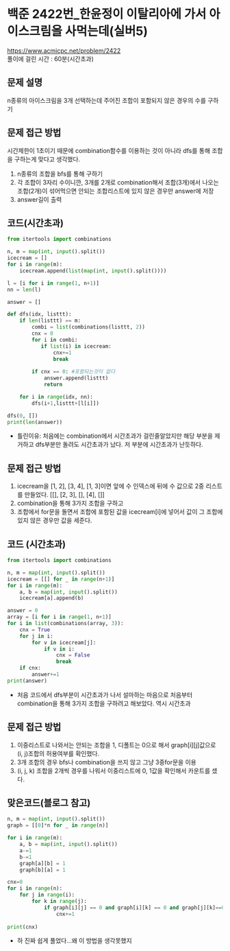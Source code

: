 # 백준 2422번_한윤정이 이탈리아에 가서 아이스크림을 사먹는데(실버5)
https://www.acmicpc.net/problem/2422
<br>
풀이에 걸린 시간 : 60분(시간초과)    

## 문제 설명
n종류의 아이스크림을 3개 선택하는데 주어진 조합이 포함되지 않은 경우의 수를 구하기

## 문제 접근 방법
시간제한이 1초이기 때문에 combination함수를 이용하는 것이 아니라 dfs를 통해 조합을 구하는게 맞다고 생각했다. 
1. n종류의 조합을 bfs를 통해 구하기
2. 각 조합이 3자리 수이니깐, 3개를 2개로 combination해서 조합(3개)에서 나오는 조합(2개)이 섞어먹으면 안되는 조합리스트에 있지 않은 경우만 answer에 저장
3. answer길이 출력

## 코드(시간초과)
```python
from itertools import combinations

n, m = map(int, input().split())
icecream = []
for i in range(m):
    icecream.append(list(map(int, input().split())))

l = [i for i in range(1, n+1)]
nn = len(l)

answer = []

def dfs(idx, listtt):
    if len(listtt) == m:
        combi = list(combinations(listtt, 2))
        cnx = 0
        for i in combi:
           if list(i) in icecream:
               cnx+=1
               break
           
        if cnx == 0: #포함되는것이 없다
            answer.append(listtt)
            return

    for i in range(idx, nn):
        dfs(i+1,listtt+[l[i]])

dfs(0, [])
print(len(answer))
```
* 틀린이유: 처음에는 combination에서 시간초과가 걸린줄알았지만 해당 부분을 제거하고 dfs부분만 돌려도 시간초과가 났다. 저 부분에 시간초과가 난듯하다. 


## 문제 접근 방법
1. icecream을 [1, 2], [3, 4], [1, 3]이면 앞에 수 인덱스에 뒤에 수 값으로 2중 리스트를 만들었다. [[], [2, 3], [], [4], []]
2. combination을 통해 3가지 조합을 구하고 
3. 조합에서 for문을 돌면서 조합에 포함된 값을 icecream[i]에 넣어서 값이 그 조합에 있지 않은 경우만 값을 세준다. 

## 코드 (시간초과)
```python
from itertools import combinations

n, m = map(int, input().split())
icecream = [[] for _ in range(n+1)]
for i in range(m):
    a, b = map(int, input().split())
    icecream[a].append(b)

answer = 0
array = [i for i in range(1, n+1)]
for i in list(combinations(array, 3)):
    cnx = True
    for j in i:
        for v in icecream[j]:
            if v in i:
                cnx = False
                break
    if cnx:
        answer+=1
print(answer)
```
* 처음 코드에서 dfs부분이 시간초과가 나서 설마하는 마음으로 처음부터 combination을 통해 3가지 조합을 구하려고 해보았다. 역시 시간초과

## 문제 접근 방법
1. 이중리스트로 나와서는 안되는 조합을 1, 디폴트는 0으로 해서 graph[i][j]값으로 (i, j)조합의 허용여부를 확인했다.
2. 3개 조합의 경우 bfs나 combination을 쓰지 않고 그냥 3중for문을 이용
3. (i, j, k) 조합을 2개씩 경우를 나워서 이중리스트에 0, 1값을 확인해서 카운트를 셌다.


## 맞은코드(블로그 참고)
```python
n, m = map(int, input().split())
graph = [[0]*n for _ in range(n)]

for i in range(m):
    a, b = map(int, input().split())
    a-=1
    b-=1
    graph[a][b] = 1
    graph[b][a] = 1

cnx=0
for i in range(n):
    for j in range(i):
        for k in range(j):
            if graph[i][j] == 0 and graph[i][k] == 0 and graph[j][k]==0:
                cnx+=1
                
print(cnx)
```
* 하 진짜 쉽게 풀었다...왜 이 방법을 생각못했지